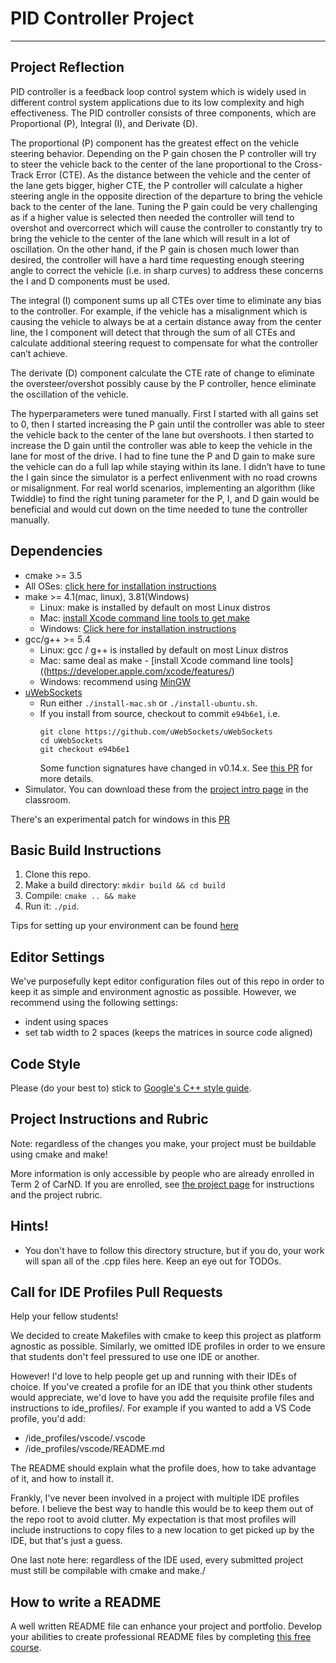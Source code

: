 # PID Controller Project
---

## Project Reflection

PID controller is a feedback loop control system which is widely used in different control system applications due to its low complexity and high effectiveness. The PID controller consists of three components, which are Proportional (P), Integral (I), and Derivate (D).

The proportional (P) component has the greatest effect on the vehicle steering behavior. Depending on the P gain chosen the P controller will try to steer the vehicle back to the center of the lane proportional to the Cross-Track Error (CTE). As the distance between the vehicle and the center of the lane gets bigger, higher CTE, the P controller will calculate a higher steering angle in the opposite direction of the departure to bring the vehicle back to the center of the lane. Tuning the P gain could be very challenging as if a higher value is selected then needed the controller will tend to overshot and overcorrect which will cause the controller to constantly try to bring the vehicle to the center of the lane which will result in a lot of oscillation. On the other hand, if the P gain is chosen much lower than desired, the controller will have a hard time requesting enough steering angle to correct the vehicle (i.e. in sharp curves) to address these concerns the I and D components must be used.

The integral (I) component sums up all CTEs over time to eliminate any bias to the controller. For example, if the vehicle has a misalignment which is causing the vehicle to always be at a certain distance away from the center line, the I component will detect that through the sum of all CTEs and calculate additional steering request to compensate for what the controller can’t achieve.

The derivate (D) component calculate the CTE rate of change to eliminate the oversteer/overshot possibly cause by the P controller, hence eliminate the oscillation of the vehicle.

The hyperparameters were tuned manually. First I started with all gains set to 0, then I started increasing the P gain until the controller was able to steer the vehicle back to the center of the lane but overshoots. I then started to increase the D gain until the controller was able to keep the vehicle in the lane for most of the drive. I had to fine tune the P and D gain to make sure the vehicle can do a full lap while staying within its lane. I didn’t have to tune the I gain since the simulator is a perfect enlivenment with no road crowns or misalignment. For real world scenarios, implementing an algorithm (like Twiddle) to find the right tuning parameter for the P, I, and D gain would be beneficial and would cut down on the time needed to tune the controller manually.


## Dependencies

* cmake >= 3.5
 * All OSes: [click here for installation instructions](https://cmake.org/install/)
* make >= 4.1(mac, linux), 3.81(Windows)
  * Linux: make is installed by default on most Linux distros
  * Mac: [install Xcode command line tools to get make](https://developer.apple.com/xcode/features/)
  * Windows: [Click here for installation instructions](http://gnuwin32.sourceforge.net/packages/make.htm)
* gcc/g++ >= 5.4
  * Linux: gcc / g++ is installed by default on most Linux distros
  * Mac: same deal as make - [install Xcode command line tools]((https://developer.apple.com/xcode/features/)
  * Windows: recommend using [MinGW](http://www.mingw.org/)
* [uWebSockets](https://github.com/uWebSockets/uWebSockets)
  * Run either `./install-mac.sh` or `./install-ubuntu.sh`.
  * If you install from source, checkout to commit `e94b6e1`, i.e.
    ```
    git clone https://github.com/uWebSockets/uWebSockets 
    cd uWebSockets
    git checkout e94b6e1
    ```
    Some function signatures have changed in v0.14.x. See [this PR](https://github.com/udacity/CarND-MPC-Project/pull/3) for more details.
* Simulator. You can download these from the [project intro page](https://github.com/udacity/self-driving-car-sim/releases) in the classroom.

There's an experimental patch for windows in this [PR](https://github.com/udacity/CarND-PID-Control-Project/pull/3)

## Basic Build Instructions

1. Clone this repo.
2. Make a build directory: `mkdir build && cd build`
3. Compile: `cmake .. && make`
4. Run it: `./pid`. 

Tips for setting up your environment can be found [here](https://classroom.udacity.com/nanodegrees/nd013/parts/40f38239-66b6-46ec-ae68-03afd8a601c8/modules/0949fca6-b379-42af-a919-ee50aa304e6a/lessons/f758c44c-5e40-4e01-93b5-1a82aa4e044f/concepts/23d376c7-0195-4276-bdf0-e02f1f3c665d)

## Editor Settings

We've purposefully kept editor configuration files out of this repo in order to
keep it as simple and environment agnostic as possible. However, we recommend
using the following settings:

* indent using spaces
* set tab width to 2 spaces (keeps the matrices in source code aligned)

## Code Style

Please (do your best to) stick to [Google's C++ style guide](https://google.github.io/styleguide/cppguide.html).

## Project Instructions and Rubric

Note: regardless of the changes you make, your project must be buildable using
cmake and make!

More information is only accessible by people who are already enrolled in Term 2
of CarND. If you are enrolled, see [the project page](https://classroom.udacity.com/nanodegrees/nd013/parts/40f38239-66b6-46ec-ae68-03afd8a601c8/modules/f1820894-8322-4bb3-81aa-b26b3c6dcbaf/lessons/e8235395-22dd-4b87-88e0-d108c5e5bbf4/concepts/6a4d8d42-6a04-4aa6-b284-1697c0fd6562)
for instructions and the project rubric.

## Hints!

* You don't have to follow this directory structure, but if you do, your work
  will span all of the .cpp files here. Keep an eye out for TODOs.

## Call for IDE Profiles Pull Requests

Help your fellow students!

We decided to create Makefiles with cmake to keep this project as platform
agnostic as possible. Similarly, we omitted IDE profiles in order to we ensure
that students don't feel pressured to use one IDE or another.

However! I'd love to help people get up and running with their IDEs of choice.
If you've created a profile for an IDE that you think other students would
appreciate, we'd love to have you add the requisite profile files and
instructions to ide_profiles/. For example if you wanted to add a VS Code
profile, you'd add:

* /ide_profiles/vscode/.vscode
* /ide_profiles/vscode/README.md

The README should explain what the profile does, how to take advantage of it,
and how to install it.

Frankly, I've never been involved in a project with multiple IDE profiles
before. I believe the best way to handle this would be to keep them out of the
repo root to avoid clutter. My expectation is that most profiles will include
instructions to copy files to a new location to get picked up by the IDE, but
that's just a guess.

One last note here: regardless of the IDE used, every submitted project must
still be compilable with cmake and make./

## How to write a README
A well written README file can enhance your project and portfolio.  Develop your abilities to create professional README files by completing [this free course](https://www.udacity.com/course/writing-readmes--ud777).

